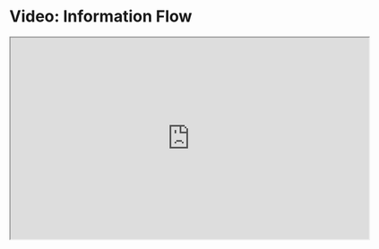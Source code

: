 # Video: Information Flow

<iframe src="https://scrimba.com/scrim/cob954900a0902b02e7466c5b?pl=pBQgdHZ" width="640" height="360" allowfullscreen="allowfullscreen" allow="autoplay; fullscreen; picture-in-picture"></iframe>
